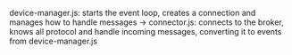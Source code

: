 device-manager.js: starts the event loop, creates a connection and manages how to handle messages
    -> connector.js: connects to the broker, knows all protocol and handle incoming messages, converting it to events from  device-manager.js
    
